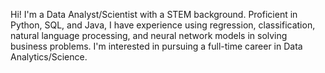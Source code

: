 Hi! I'm a Data Analyst/Scientist with a STEM background. Proficient in Python, SQL, and Java, I have experience using regression, classification, natural language processing, and neural network models in solving business problems. I'm interested in pursuing a full-time career in Data Analytics/Science. 
